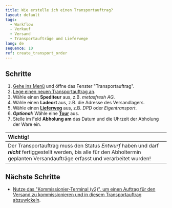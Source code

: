 ```yaml
---
title: Wie erstelle ich einen Transportauftrag?
layout: default
tags:
  - Workflow
  - Verkauf
  - Versand
  - Transportaufträge und Lieferwege
lang: de
sequence: 10
ref: create_transport_order
---
```


## Schritte
1. [Gehe ins Menü](Menu) und öffne das Fenster "Transportauftrag".
1. [Lege einen neuen Transportauftrag an](Neuer_Datensatz_Fenster_Webui).
1. Wähle einen **Spediteur** aus, z.B. *metasfresh AG*.
1. Wähle einen **Ladeort** aus, z.B. die Adresse des Versandlagers.
1. Wähle einen [**Lieferweg**](Lieferwege_konfigurieren) aus, z.B. *DPD* oder *Eigentransport*.
1. ***Optional:*** Wähle eine [**Tour**](Tourenplanung_mittels_Liefertagen) aus.
1. Stelle im Feld **Abholung am** das Datum und die Uhrzeit der Abholung der Ware ein.

| **Wichtig!** |
| :--- |
| Der Transportauftrag muss den Status *Entwurf* haben und darf ***nicht*** fertiggestellt werden, bis alle für den Abholtermin geplanten Versandaufträge erfasst und verarbeitet wurden! |

## Nächste Schritte
- [Nutze das "Kommissionier-Terminal (v2)", um einen Auftrag für den Versand zu kommissionieren und in diesem Transportauftrag abzuwickeln](Auftrag_kommissionieren_Terminal_v2).
